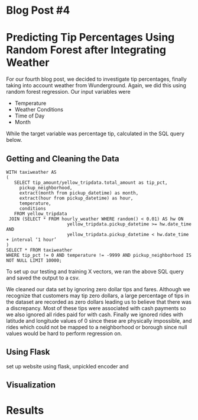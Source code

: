 
# Blog Post #4
# Predicting Tip Percentages Using Random Forest after Integrating Weather

For our fourth blog post, we decided to investigate tip percentages, finally taking into account weather from Wunderground. Again, we did this using random forest regression. Our input variables were 

- Temperature
- Weather Conditions
- Time of Day
- Month

While the target variable was percentage tip, calculated in the SQL query below.

## Getting and Cleaning the Data
```
WITH taxiweather AS
(
   SELECT tip_amount/yellow_tripdata.total_amount as tip_pct,
     pickup_neighborhood,
     extract(month from pickup_datetime) as month,
     extract(hour from pickup_datetime) as hour,
     temperature,
     conditions
   FROM yellow_tripdata
 JOIN (SELECT * FROM hourly_weather WHERE random() < 0.01) AS hw ON
                       yellow_tripdata.pickup_datetime >= hw.date_time AND
                       yellow_tripdata.pickup_datetime < hw.date_time + interval ‘1 hour’
)
SELECT * FROM taxiweather
WHERE tip_pct != 0 AND temperature != -9999 AND pickup_neighborhood IS NOT NULL LIMIT 10000;
```

To set up our testing and training X vectors, we ran the above SQL query and saved the output to a csv. 

We cleaned our data set by ignoring zero dollar tips and fares. Although we recognize that customers may tip zero dollars, a large percentage of tips in the dataset are recorded as zero dollars leading us to believe that there was a discrepancy. Most of these tips were associated with cash payments so we also ignored all rides paid for with cash. Finally we ignored rides with latitude and longitude values of 0 since these are physically impossible, and rides which could not be mapped to a neighborhood or borough since null values would be hard to perform regression on.

## Using Flask
set up website using flask, unpickled encoder and 


## Visualization


# Results
